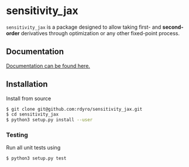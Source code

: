 # sensitivity_jax

``sensitivity_jax`` is a package designed to allow taking first- and
**second-order** derivatives through optimization or any other fixed-point
process.

## Documentation

[Documentation can be found here.](https://rdyro.github.io/sensitivity_jax/)

## Installation

Install from source
```bash
$ git clone git@github.com:rdyro/sensitivity_jax.git
$ cd sensitivity_jax
$ python3 setup.py install --user
```

### Testing

Run all unit tests using
```bash
$ python3 setup.py test
```
